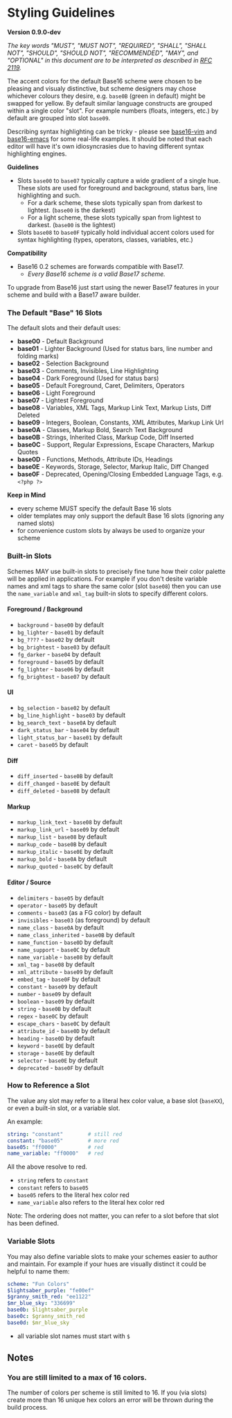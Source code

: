 # Styling Guidelines
**Version 0.9.0-dev**

*The key words "MUST", "MUST NOT", "REQUIRED", "SHALL", "SHALL NOT", "SHOULD",
"SHOULD NOT", "RECOMMENDED",  "MAY", and "OPTIONAL" in this document are to be
interpreted as described in [RFC 2119](https://datatracker.ietf.org/doc/html/rfc2119).*

The accent colors for the default Base16 scheme were chosen to be pleasing and visualy distinctive, but scheme designers may chose whichever colours they desire, e.g. `base0B` (green in default) might be swapped for yellow. By default similar language constructs are grouped within a single color "slot". For example numbers (floats, integers, etc.) by default are grouped into slot `base09`.

Describing syntax highlighting can be tricky - please see [base16-vim](https://github.com/base16-project/base16-vim/) and [base16-emacs](https://github.com/base16-project/base16-emacs/) for some real-life examples. It should be noted that each editor will have it's own idiosyncrasies due to having different syntax highlighting engines.

**Guidelines**

- Slots `base00` to `base07` typically capture a wide gradient of a single hue. These slots are used for foreground and background, status bars, line highlighting and such.
	- For a dark scheme, these slots typically span from darkest to lightest. (`base00` is the darkest)
	- For a light scheme, these slots typically span from lightest to darkest. (`base00` is the lightest)
- Slots `base08` to `base0F` typically hold individual accent colors used for syntax highlighting (types, operators, classes, variables, etc.)

**Compatibility**

- Base16 0.2 schemes are forwards compatible with Base17.
  - _Every Base16 scheme is a valid Base17 scheme._

To upgrade from Base16 just start using the newer Base17 features in your scheme and build with a Base17 aware builder.


### The Default "Base" 16 Slots

The default slots and their default uses:

- **base00** - Default Background
- **base01** - Lighter Background (Used for status bars, line number and folding marks)
- **base02** - Selection Background
- **base03** - Comments, Invisibles, Line Highlighting
- **base04** - Dark Foreground (Used for status bars)
- **base05** - Default Foreground, Caret, Delimiters, Operators
- **base06** - Light Foreground
- **base07** - Lightest Foreground
- **base08** - Variables, XML Tags, Markup Link Text, Markup Lists, Diff Deleted
- **base09** - Integers, Boolean, Constants, XML Attributes, Markup Link Url
- **base0A** - Classes, Markup Bold, Search Text Background
- **base0B** - Strings, Inherited Class, Markup Code, Diff Inserted
- **base0C** - Support, Regular Expressions, Escape Characters, Markup Quotes
- **base0D** - Functions, Methods, Attribute IDs, Headings
- **base0E** - Keywords, Storage, Selector, Markup Italic, Diff Changed
- **base0F** - Deprecated, Opening/Closing Embedded Language Tags, e.g. `<?php ?>`

**Keep in Mind**

- every scheme MUST specify the default Base 16 slots
- older templates may only support the default Base 16 slots (ignoring any named slots)
- for convenience custom slots by always be used to organize your scheme

### Built-in Slots

Schemes MAY use built-in slots to precisely fine tune how their color palette will be applied in applications.  For example if you don't desite variable names and xml tags to share the same color (slot `base08`) then you can use the `name_variable` and `xml_tag` built-in slots to specify different colors.


#### Foreground / Background

- `background` - `base00` by default
- `bg_lighter` - `base01` by default
- `bg_????` - `base02` by default
- `bg_brightest` - `base03` by default
- `fg_darker` - `base04` by default
- `foreground` - `base05` by default
- `fg_lighter` - `base06` by default
- `fg_brightest` - `base07` by default


#### UI

- `bg_selection` - `base02` by default
- `bg_line_highlight` - `base03` by default
- `bg_search_text` - `base0A` by default
- `dark_status_bar` - `base04` by default
- `light_status_bar` - `base01` by default
- `caret` - `base05` by default

#### Diff

- `diff_inserted` - `base0B` by default
- `diff_changed` - `base0E` by default
- `diff_deleted` - `base08` by default

#### Markup

- `markup_link_text` - `base08` by default
- `markup_link_url` - `base09` by default
- `markup_list` - `base08` by default
- `markup_code` - `base0B` by default
- `markup_italic` - `base0E` by default
- `markup_bold` - `base0A` by default
- `markup_quoted` - `base0C` by default

#### Editor / Source

- `delimiters` - `base05` by default
- `operator` - `base05` by default
- `comments` - `base03` (as a FG color) by default
- `invisibles` - `base03` (as foreground) by default
- `name_class` - `base0A` by default
- `name_class_inherited` - `base0B` by default
- `name_function` - `base0D` by default
- `name_support` - `base0C` by default
- `name_variable` - `base08` by default
- `xml_tag` - `base08` by default
- `xml_attribute` - `base09` by default
- `embed_tag` - `base0F` by default
- `constant` - `base09` by default
- `number` - `base09` by default
- `boolean` - `base09` by default
- `string` - `base0B` by default
- `regex` - `base0C` by default
- `escape_chars` - `base0C` by default
- `attribute_id` - `base0D` by default
- `heading` - `base0D` by default
- `keyword` - `base0E` by default
- `storage` - `base0E` by default
- `selector` - `base0E` by default
- `deprecated` - `base0F` by default

### How to Reference a Slot

The value any slot may refer to a literal hex color value, a base slot (`baseXX`), or even a built-in slot, or a variable slot.

An example:

 ```yaml
string: "constant"        # still red
constant: "base05"        # more red
base05: "ff0000"          # red
name_variable: "ff0000"   # red
```

All the above resolve to red.

- `string` refers to `constant`
- `constant` refers to `base05`
- `base05` refers to the literal hex color red
- `name_variable` also refers to the literal hex color red

Note: The ordering does not matter, you can refer to a slot before that slot has been defined.


### Variable Slots

You may also define variable slots to make your schemes easier to author and maintain. For example if your hues are visually distinct it could be helpful to name them:

```yaml
scheme: "Fun Colors"
$lightsaber_purple: "fe00ef"
$granny_smith_red: "ee1122"
$mr_blue_sky: "336699"
base0b: $lightsaber_purple
base0c: $granny_smith_red
base0d: $mr_blue_sky
```

- all variable slot names must start with `$`

## Notes

### You are still limited to a max of 16 colors.

The number of colors per scheme is still limited to 16.  If you (via slots) create more than 16 unique hex colors an error will be thrown during the build process.
